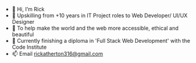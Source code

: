 - 👋 Hi, I’m Rick
- 🌱 Upskilling from +10 years in IT Project roles to Web Developer/ UI/UX Designer
- 💞️ To help make the world and the web more accessible, ethical and beautiful
- 👀 Currently finishing a diploma in 'Full Stack Web Development' with the Code Institute
- 📫 Email rickatherton316@gmail.com
